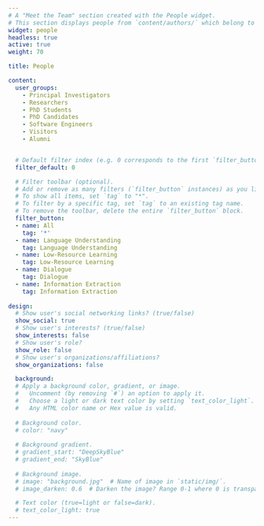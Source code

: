 ```yaml
---
# A "Meet the Team" section created with the People widget.
# This section displays people from `content/authors/` which belong to the `user_groups` below.
widget: people
headless: true
active: true
weight: 70

title: People

content:
  user_groups: 
    - Principal Investigators
    - Researchers
    - PhD Students
    - PhD Candidates
    - Software Engineers
    - Visitors
    - Alumni


  # Default filter index (e.g. 0 corresponds to the first `filter_button` instance below).
  filter_default: 0

  # Filter toolbar (optional).
  # Add or remove as many filters (`filter_button` instances) as you like.
  # To show all items, set `tag` to "*".
  # To filter by a specific tag, set `tag` to an existing tag name.
  # To remove the toolbar, delete the entire `filter_button` block.
  filter_button:
  - name: All
    tag: '*'
  - name: Language Understanding
    tag: Language Understanding
  - name: Low-Resource Learning
    tag: Low-Resource Learning
  - name: Dialogue
    tag: Dialogue
  - name: Information Extraction
    tag: Information Extraction
  
design:
  # Show user's social networking links? (true/false)
  show_social: true
  # Show user's interests? (true/false)
  show_interests: false
  # Show user's role?
  show_role: false
  # Show user's organizations/affiliations?
  show_organizations: false

  background:
  # Apply a background color, gradient, or image.
  #   Uncomment (by removing `#`) an option to apply it.
  #   Choose a light or dark text color by setting `text_color_light`.
  #   Any HTML color name or Hex value is valid.
  
  # Background color.
  # color: "navy"
  
  # Background gradient.
  # gradient_start: "DeepSkyBlue"
  # gradient_end: "SkyBlue"
  
  # Background image.
  # image: "background.jpg"  # Name of image in `static/img/`.
  # image_darken: 0.6  # Darken the image? Range 0-1 where 0 is transparent and 1 is opaque.

  # Text color (true=light or false=dark).
  # text_color_light: true  
---
```

